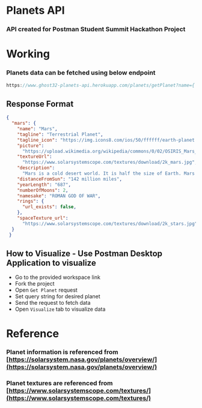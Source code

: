 # Planets API
### API created for Postman Student Summit Hackathon Project

# Working
### Planets data can be fetched using below endpoint

```javascript
https://www.ghost32-planets-api.herokuapp.com/planets/getPlanet?name={ planet name }
```

## Response Format
```json
{
  "mars": {
    "name": "Mars",
    "tagline": "Terrestrial Planet",
    "tagline_icon": "https://img.icons8.com/ios/50/ffffff/earth-planet.png",
    "picture":
      "https://upload.wikimedia.org/wikipedia/commons/0/02/OSIRIS_Mars_true_color.jpg",
    "textureUrl":
      "https://www.solarsystemscope.com/textures/download/2k_mars.jpg",
    "description":
      "Mars is a cold desert world. It is half the size of Earth. Mars is sometimes called the Red Planet. It's red because of rusty iron in the ground. Like Earth, Mars has seasons, polar ice caps, volcanoes, canyons, and weather. It has a very thin atmosphere made of carbon dioxide, nitrogen, and argon. There are signs of ancient floods on Mars, but now water mostly exists in icy dirt and thin clouds. On some Martian hillsides, there is evidence of liquid salty water in the ground.",
    "distanceFromSun": "142 million miles",
    "yearLength": "687",
    "numberOfMoons": 2,
    "namesake": "ROMAN GOD OF WAR",
    "rings": {
      "url_exists": false,
    },
    "spaceTexture_url":
      "https://www.solarsystemscope.com/textures/download/2k_stars.jpg",
  }
 }
```
## How to Visualize - Use Postman Desktop Application to visualize
- Go to the provided workspace link
- Fork the project
- Open `Get Planet` request
- Set query string for desired planet
- Send the request to fetch data
- Open `Visualize` tab to visualize data 

# Reference
### Planet information is referenced from [https://solarsystem.nasa.gov/planets/overview/](https://solarsystem.nasa.gov/planets/overview/)
### Planet textures are referenced from [https://www.solarsystemscope.com/textures/](https://www.solarsystemscope.com/textures/)
